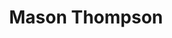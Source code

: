 ---
layout: employee
skillsid: 9
title: 'Mason Thompson'
permalink: /employees/:title 
location: 'Chicago'
position: 'Economist'
availability: 14
internal: false
categories: 
- employees
phoneNumber: 555-555-5555
email: email@gmail.com
manage: false
---